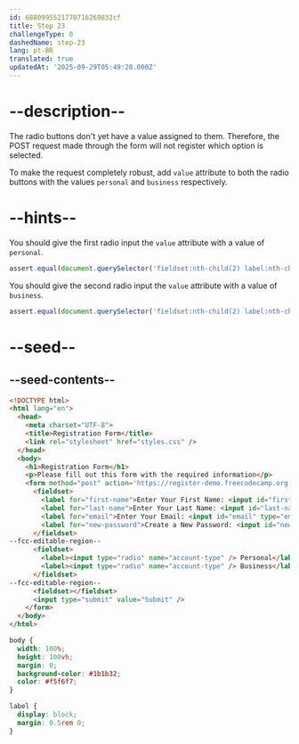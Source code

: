 ```yaml
---
id: 6880995521770716269832cf
title: Step 23
challengeType: 0
dashedName: step-23
lang: pt-BR
translated: true
updatedAt: '2025-09-29T05:49:28.000Z'
---
```


# --description--

The radio buttons don't yet have a value assigned to them. Therefore, the POST request made through the form will not register which option is selected.

To make the request completely robust, add `value` attribute to both the radio buttons with the values `personal` and `business` respectively. 

# --hints--

You should give the first radio input the `value` attribute with a value of `personal`.

```js
assert.equal(document.querySelector('fieldset:nth-child(2) label:nth-child(1) input[type="radio"]')?.value, 'personal');
```

You should give the second radio input the `value` attribute with a value of `business`.

```js
assert.equal(document.querySelector('fieldset:nth-child(2) label:nth-child(2) input[type="radio"]')?.value, 'business');
```

# --seed--

## --seed-contents--

```html
<!DOCTYPE html>
<html lang="en">
  <head>
    <meta charset="UTF-8">
    <title>Registration Form</title>
    <link rel="stylesheet" href="styles.css" />
  </head>
  <body>
    <h1>Registration Form</h1>
    <p>Please fill out this form with the required information</p>
    <form method="post" action='https://register-demo.freecodecamp.org'>
      <fieldset>
        <label for="first-name">Enter Your First Name: <input id="first-name" type="text" required /></label>
        <label for="last-name">Enter Your Last Name: <input id="last-name" type="text" required /></label>
        <label for="email">Enter Your Email: <input id="email" type="email" required /></label>
        <label for="new-password">Create a New Password: <input id="new-password" type="password" pattern="[a-z0-5]{8,}" required /></label>
      </fieldset>
--fcc-editable-region--
      <fieldset>
        <label><input type="radio" name="account-type" /> Personal</label>
        <label><input type="radio" name="account-type" /> Business</label>
      </fieldset>
--fcc-editable-region--
      <fieldset></fieldset>
      <input type="submit" value="Submit" />
    </form>
  </body>
</html>
```

```css
body {
  width: 100%;
  height: 100vh;
  margin: 0;
  background-color: #1b1b32;
  color: #f5f6f7;
}

label {
  display: block;
  margin: 0.5rem 0;
}

```
